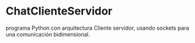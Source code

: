 # ChatClienteServidor
programa Python con arquitectura Cliente servidor, usando sockets para una comunicación bidimensional.
